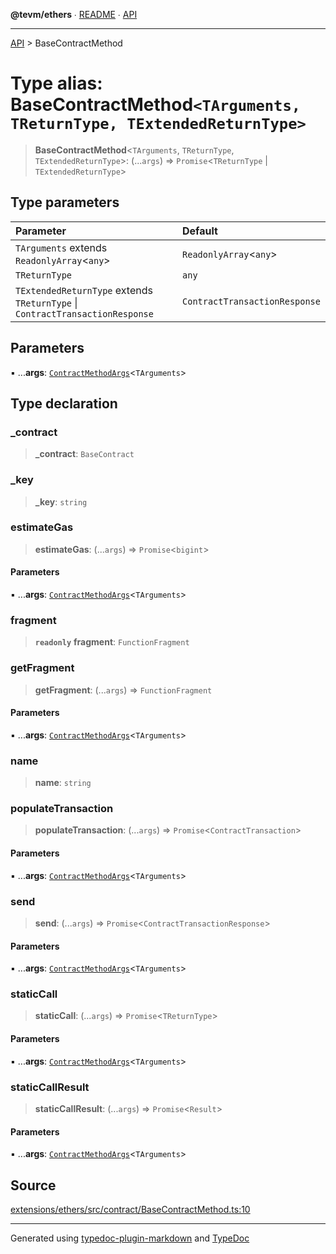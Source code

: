 **@tevm/ethers** ∙ [README](../README.md) ∙ [API](../API.md)

***

[API](../API.md) > BaseContractMethod

# Type alias: BaseContractMethod`<TArguments, TReturnType, TExtendedReturnType>`

> **BaseContractMethod**\<`TArguments`, `TReturnType`, `TExtendedReturnType`\>: (...`args`) => `Promise`\<`TReturnType` \| `TExtendedReturnType`\>

## Type parameters

| Parameter | Default |
| :------ | :------ |
| `TArguments` extends `ReadonlyArray`\<`any`\> | `ReadonlyArray`\<`any`\> |
| `TReturnType` | `any` |
| `TExtendedReturnType` extends `TReturnType` \| `ContractTransactionResponse` | `ContractTransactionResponse` |

## Parameters

▪ ...**args**: [`ContractMethodArgs`](ContractMethodArgs.md)\<`TArguments`\>

## Type declaration

### \_contract

> **\_contract**: `BaseContract`

### \_key

> **\_key**: `string`

### estimateGas

> **estimateGas**: (...`args`) => `Promise`\<`bigint`\>

#### Parameters

▪ ...**args**: [`ContractMethodArgs`](ContractMethodArgs.md)\<`TArguments`\>

### fragment

> **`readonly`** **fragment**: `FunctionFragment`

### getFragment

> **getFragment**: (...`args`) => `FunctionFragment`

#### Parameters

▪ ...**args**: [`ContractMethodArgs`](ContractMethodArgs.md)\<`TArguments`\>

### name

> **name**: `string`

### populateTransaction

> **populateTransaction**: (...`args`) => `Promise`\<`ContractTransaction`\>

#### Parameters

▪ ...**args**: [`ContractMethodArgs`](ContractMethodArgs.md)\<`TArguments`\>

### send

> **send**: (...`args`) => `Promise`\<`ContractTransactionResponse`\>

#### Parameters

▪ ...**args**: [`ContractMethodArgs`](ContractMethodArgs.md)\<`TArguments`\>

### staticCall

> **staticCall**: (...`args`) => `Promise`\<`TReturnType`\>

#### Parameters

▪ ...**args**: [`ContractMethodArgs`](ContractMethodArgs.md)\<`TArguments`\>

### staticCallResult

> **staticCallResult**: (...`args`) => `Promise`\<`Result`\>

#### Parameters

▪ ...**args**: [`ContractMethodArgs`](ContractMethodArgs.md)\<`TArguments`\>

## Source

[extensions/ethers/src/contract/BaseContractMethod.ts:10](https://github.com/evmts/tevm-monorepo/blob/main/extensions/ethers/src/contract/BaseContractMethod.ts#L10)

***
Generated using [typedoc-plugin-markdown](https://www.npmjs.com/package/typedoc-plugin-markdown) and [TypeDoc](https://typedoc.org/)
